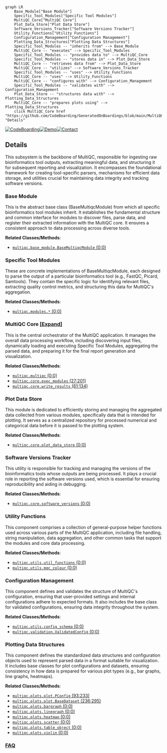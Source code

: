 ```mermaid
graph LR
    Base_Module["Base Module"]
    Specific_Tool_Modules["Specific Tool Modules"]
    MultiQC_Core["MultiQC Core"]
    Plot_Data_Store["Plot Data Store"]
    Software_Versions_Tracker["Software Versions Tracker"]
    Utility_Functions["Utility Functions"]
    Configuration_Management["Configuration Management"]
    Plotting_Data_Structures["Plotting Data Structures"]
    Specific_Tool_Modules -- "inherits from" --> Base_Module
    MultiQC_Core -- "executes" --> Specific_Tool_Modules
    Specific_Tool_Modules -- "provides data to" --> MultiQC_Core
    Specific_Tool_Modules -- "stores data in" --> Plot_Data_Store
    MultiQC_Core -- "retrieves data from" --> Plot_Data_Store
    MultiQC_Core -- "utilizes" --> Software_Versions_Tracker
    Specific_Tool_Modules -- "uses" --> Utility_Functions
    MultiQC_Core -- "uses" --> Utility_Functions
    MultiQC_Core -- "configures with" --> Configuration_Management
    Specific_Tool_Modules -- "validates with" --> Configuration_Management
    Plot_Data_Store -- "structures data with" --> Plotting_Data_Structures
    MultiQC_Core -- "prepares plots using" --> Plotting_Data_Structures
    click MultiQC_Core href "https://github.com/CodeBoarding/GeneratedOnBoardings/blob/main/MultiQC/MultiQC_Core.md" "Details"
```

[![CodeBoarding](https://img.shields.io/badge/Generated%20by-CodeBoarding-9cf?style=flat-square)](https://github.com/CodeBoarding/GeneratedOnBoardings)[![Demo](https://img.shields.io/badge/Try%20our-Demo-blue?style=flat-square)](https://www.codeboarding.org/demo)[![Contact](https://img.shields.io/badge/Contact%20us%20-%20contact@codeboarding.org-lightgrey?style=flat-square)](mailto:contact@codeboarding.org)

## Details

This subsystem is the backbone of MultiQC, responsible for ingesting raw bioinformatics tool outputs, extracting meaningful data, and structuring it for subsequent reporting and visualization. It encompasses the foundational framework for creating tool-specific parsers, mechanisms for efficient data storage, and utilities crucial for maintaining data integrity and tracking software versions.

### Base Module
This is the abstract base class (BaseMultiqcModule) from which all specific bioinformatics tool modules inherit. It establishes the fundamental structure and common interface for modules to discover files, parse data, and register their extracted information with the MultiQC core. It ensures a consistent approach to data processing across diverse tools.


**Related Classes/Methods**:

- <a href="https://github.com/MultiQC/MultiQC/multiqc/base_module.py#L0-L0" target="_blank" rel="noopener noreferrer">`multiqc.base_module.BaseMultiqcModule` (0:0)</a>


### Specific Tool Modules
These are concrete implementations of BaseMultiqcModule, each designed to parse the output of a particular bioinformatics tool (e.g., FastQC, Picard, Samtools). They contain the specific logic for identifying relevant files, extracting quality control metrics, and structuring this data for MultiQC's aggregation.


**Related Classes/Methods**:

- <a href="https://github.com/MultiQC/MultiQC/multiqc/multiqc.py#L0-L0" target="_blank" rel="noopener noreferrer">`multiqc.modules.*` (0:0)</a>


### MultiQC Core [[Expand]](./MultiQC_Core.md)
This is the central orchestrator of the MultiQC application. It manages the overall data processing workflow, including discovering input files, dynamically loading and executing Specific Tool Modules, aggregating the parsed data, and preparing it for the final report generation and visualization.


**Related Classes/Methods**:

- <a href="https://github.com/MultiQC/MultiQC/multiqc/multiqc.py#L0-L0" target="_blank" rel="noopener noreferrer">`multiqc.multiqc` (0:0)</a>
- <a href="https://github.com/MultiQC/MultiQC/multiqc/core/exec_modules.py#L27-L201" target="_blank" rel="noopener noreferrer">`multiqc.core.exec_modules` (27:201)</a>
- <a href="https://github.com/MultiQC/MultiQC/multiqc/core/write_results.py#L61-L134" target="_blank" rel="noopener noreferrer">`multiqc.core.write_results` (61:134)</a>


### Plot Data Store
This module is dedicated to efficiently storing and managing the aggregated data collected from various modules, specifically data that is intended for plotting. It serves as a centralized repository for processed numerical and categorical data before it is passed to the plotting system.


**Related Classes/Methods**:

- <a href="https://github.com/MultiQC/MultiQC/multiqc/core/plot_data_store.py#L0-L0" target="_blank" rel="noopener noreferrer">`multiqc.core.plot_data_store` (0:0)</a>


### Software Versions Tracker
This utility is responsible for tracking and managing the versions of the bioinformatics tools whose outputs are being processed. It plays a crucial role in reporting the software versions used, which is essential for ensuring reproducibility and aiding in debugging.


**Related Classes/Methods**:

- <a href="https://github.com/MultiQC/MultiQC/multiqc/core/software_versions.py#L0-L0" target="_blank" rel="noopener noreferrer">`multiqc.core.software_versions` (0:0)</a>


### Utility Functions
This component comprises a collection of general-purpose helper functions used across various parts of the MultiQC application, including file handling, string manipulation, data aggregation, and other common tasks that support the modules and core data processing.


**Related Classes/Methods**:

- <a href="https://github.com/MultiQC/MultiQC/multiqc/utils/util_functions.py#L0-L0" target="_blank" rel="noopener noreferrer">`multiqc.utils.util_functions` (0:0)</a>
- <a href="https://github.com/MultiQC/MultiQC/multiqc/utils/mqc_colour.py#L0-L0" target="_blank" rel="noopener noreferrer">`multiqc.utils.mqc_colour` (0:0)</a>


### Configuration Management
This component defines and validates the structure of MultiQC's configuration, ensuring that user-provided settings and internal configurations adhere to expected formats. It also includes the base class for validated configurations, ensuring data integrity throughout the system.


**Related Classes/Methods**:

- <a href="https://github.com/MultiQC/MultiQC/multiqc/utils/config_schema.py#L0-L0" target="_blank" rel="noopener noreferrer">`multiqc.utils.config_schema` (0:0)</a>
- <a href="https://github.com/MultiQC/MultiQC/multiqc/validation.py#L0-L0" target="_blank" rel="noopener noreferrer">`multiqc.validation.ValidatedConfig` (0:0)</a>


### Plotting Data Structures
This component defines the standardized data structures and configuration objects used to represent parsed data in a format suitable for visualization. It includes base classes for plot configurations and datasets, ensuring consistency in how data is prepared for various plot types (e.g., bar graphs, line graphs, heatmaps).


**Related Classes/Methods**:

- <a href="https://github.com/MultiQC/MultiQC/multiqc/plots/plot.py#L93-L233" target="_blank" rel="noopener noreferrer">`multiqc.plots.plot.PConfig` (93:233)</a>
- <a href="https://github.com/MultiQC/MultiQC/multiqc/plots/plot.py#L236-L295" target="_blank" rel="noopener noreferrer">`multiqc.plots.plot.BaseDataset` (236:295)</a>
- <a href="https://github.com/MultiQC/MultiQC/multiqc/plots/bargraph.py#L0-L0" target="_blank" rel="noopener noreferrer">`multiqc.plots.bargraph` (0:0)</a>
- <a href="https://github.com/MultiQC/MultiQC/multiqc/plots/linegraph.py#L0-L0" target="_blank" rel="noopener noreferrer">`multiqc.plots.linegraph` (0:0)</a>
- <a href="https://github.com/MultiQC/MultiQC/multiqc/plots/heatmap.py#L0-L0" target="_blank" rel="noopener noreferrer">`multiqc.plots.heatmap` (0:0)</a>
- <a href="https://github.com/MultiQC/MultiQC/multiqc/plots/scatter.py#L0-L0" target="_blank" rel="noopener noreferrer">`multiqc.plots.scatter` (0:0)</a>
- <a href="https://github.com/MultiQC/MultiQC/multiqc/plots/table_object.py#L0-L0" target="_blank" rel="noopener noreferrer">`multiqc.plots.table_object` (0:0)</a>
- <a href="https://github.com/MultiQC/MultiQC/multiqc/plots/violin.py#L0-L0" target="_blank" rel="noopener noreferrer">`multiqc.plots.violin` (0:0)</a>




### [FAQ](https://github.com/CodeBoarding/GeneratedOnBoardings/tree/main?tab=readme-ov-file#faq)